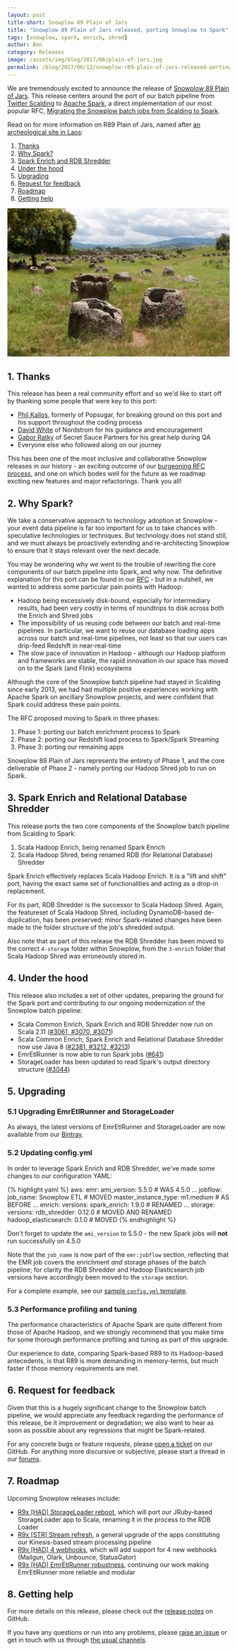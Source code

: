 ```yaml
---
layout: post
title-short: Snowplow 89 Plain of Jars
title: "Snowplow 89 Plain of Jars released, porting Snowplow to Spark"
tags: [snowplow, spark, enrich, shred]
author: Ben
category: Releases
image: /assets/img/blog/2017/06/plain-of-jars.jpg
permalink: /blog/2017/06/12/snowplow-r89-plain-of-jars-released-porting-snowplow-to-spark/
---
```


We are tremendously excited to announce the release of [Snowplow 89 Plain of Jars][snowplow-release]. This release centers around the port of our batch pipeline from [Twitter Scalding][scalding] to [Apache Spark][spark], a direct implementation of our most popular RFC, [Migrating the Snowplow batch jobs from Scalding to Spark][rfc].

Read on for more information on R89 Plain of Jars, named after [an archeological site in Laos][plain-of-jars]:

1. [Thanks](/blog/2017/06/12/snowplow-r89-plain-of-jars-released-porting-snowplow-to-spark#thanks)
2. [Why Spark?](/blog/2017/06/12/snowplow-r89-plain-of-jars-released-porting-snowplow-to-spark#why-spark)
3. [Spark Enrich and RDB Shredder](/blog/2017/06/12/snowplow-r89-plain-of-jars-released-porting-snowplow-to-spark#jobs)
4. [Under the hood](/blog/2017/06/12/snowplow-r89-plain-of-jars-released-porting-snowplow-to-spark#under-the-hood)
5. [Upgrading](/blog/2017/06/12/snowplow-r89-plain-of-jars-released-porting-snowplow-to-spark#upgrading)
6. [Request for feedback](/blog/2017/06/12/snowplow-r89-plain-of-jars-released-porting-snowplow-to-spark#feedback)
7. [Roadmap](/blog/2017/06/12/snowplow-r89-plain-of-jars-released-porting-snowplow-to-spark#roadmap)
8. [Getting help](/blog/2017/06/12/snowplow-r89-plain-of-jars-released-porting-snowplow-to-spark#help)

![plain-of-jars][plain-of-jars-img]

<!--more-->

<h2 id="thanks">1. Thanks</h2>

This release has been a real community effort and so we'd like to start off by thanking some people that were key to this port:

* [Phil Kallos][pkallos], formerly of Popsugar, for breaking ground on this port and his support throughout the coding process
* [David White][13scoobie] of Nordstrom for his guidance and encouragement
* [Gabor Ratky][rgabo] of Secret Sauce Partners for his great help during QA
* Everyone else who followed along on our journey

This has been one of the most inclusive and collaborative Snowplow releases in our history - an exciting outcome of our [burgeoning RFC process][rfcs], and one on which bodes well for the future as we roadmap exciting new features and major refactorings. Thank you all!

<h2 id="why-spark">2. Why Spark?</h2>

We take a conservative approach to technology adoption at Snowplow - your event data pipeline is far too important for us to take chances with speculative technologies or techniques. But technology does not stand still, and we must always be proactively extending and re-architecting Snowplow to ensure that it stays relevant over the next decade.

You may be wondering why we went to the trouble of rewriting the core components of our batch pipeline into Spark, and why now. The definitive explanation for this port can be found in our [RFC][rfc] - but in a nutshell, we wanted to address some particular pain points with Hadoop:

* Hadoop being excessively disk-bound, especially for intermediary results, had been very costly in terms of roundtrips to disk across both the Enrich and Shred jobs
* The impossibility of us reusing code between our batch and real-time pipelines. In particular, we want to reuse our database loading apps across our batch and real-time pipelines, not least so that our users can drip-feed Redshift in near-real-time
* The slow pace of innovation in Hadoop - although our Hadoop platform and frameworks are stable, the rapid innovation in our space has moved on to the Spark (and Flink) ecosystems

Although the core of the Snowplow batch pipeline had stayed in Scalding since early 2013, we had had multiple positive experiences working with Apache Spark on ancillary Snowplow projects, and were confident that Spark could address these pain points.

The RFC proposed moving to Spark in three phases:

1. Phase 1: porting our batch enrichment process to Spark
2. Phase 2: porting our Redshift load process to Spark/Spark Streaming
3. Phase 3: porting our remaining apps  

Snowplow 89 Plain of Jars represents the entirety of Phase 1, and the core deliverable of Phase 2 - namely porting our Hadoop Shred job to run on Spark.

<h2 id="jobs">3. Spark Enrich and Relational Database Shredder</h2>

This release ports the two core components of the Snowplow batch pipeline from Scalding to Spark:

1. Scala Hadoop Enrich, being renamed Spark Enrich
2. Scala Hadoop Shred, being renamed RDB (for Relational Database) Shredder

Spark Enrich effectively replaces Scala Hadoop Enrich. It is a "lift and shift" port, having the exact same set of functionalities and acting as a drop-in replacement.

For its part, RDB Shredder is the successor to Scala Hadoop Shred. Again, the featureset of Scala Hadoop Shred, including DynamoDB-based de-duplication, has been preserved; minor Spark-related changes have been made to the folder structure of the job's shredded output.

Also note that as part of this release the RDB Shredder has been moved to the correct `4-storage` folder within Snowplow, from the `3-enrich` folder that Scala Hadoop Shred was erroneously stored in.

<h2 id="under-the-hood">4. Under the hood</h2>

This release also includes a set of other updates, preparing the ground for the Spark port and contributing to our ongoing modernization of the Snowplow batch pipeline:

* Scala Common Enrich, Spark Enrich and RDB Shredder now run on Scala 2.11 ([#3061, #3070, #3071][scala211-issues])
* Scala Common Enrich, Spark Enrich and Relational Database Shredder now use Java 8 ([#2381, #3212, #3213][java8-issues])
* EmrEtlRunner is now able to run Spark jobs ([#641][641])
* StorageLoader has been updated to read Spark's output directory structure ([#3044][3044])

<h2 id="upgrading">5. Upgrading</h2>

<h3 id="upgrading-binaries">5.1 Upgrading EmrEtlRunner and StorageLoader</h3>

As always, the latest versions of EmrEtlRunner and StorageLoader are now available from our [Bintray][app-dl].

<h3 id="upgrading-config.yml">5.2 Updating config.yml</h3>

In order to leverage Spark Enrich and RDB Shredder, we've made some changes to our configuration YAML:

{% highlight yaml %}
aws:
  emr:
    ami_version: 5.5.0                # WAS 4.5.0
    ...
    jobflow:
      job_name: Snowplow ETL          # MOVED
      master_instance_type: m1.medium # AS BEFORE
      ...
enrich:
  versions:
    spark_enrich: 1.9.0               # RENAMED
    ...
storage:
  versions:
    rdb_shredder: 0.12.0              # MOVED AND RENAMED
    hadoop_elasticsearch: 0.1.0       # MOVED
{% endhighlight %}

Don't forget to update the `ami_version` to 5.5.0 - the new Spark jobs will **not** run successfully on 4.5.0

Note that the `job_name` is now part of the `emr:jobflow` section, reflecting that the EMR job covers the enrichment *and* storage phases of the batch pipeline; for clarity the RDB Shredder and Hadoop Elasticsearch job versions have accordingly been moved to the `storage` section.

For a complete example, see our [sample `config.yml` template][config-yml].

<h3 id="performance-tuning">5.3 Performance profiling and tuning</h3>

The performance characteristics of Apache Spark are quite different from those of Apache Hadoop, and we strongly recommend that you make time for some thorough performance profiling and tuning as part of this upgrade.

Our experience to date, comparing Spark-based R89 to its Hadoop-based antecedents, is that R89 is more demanding in memory-terms, but much faster if those memory requirements are met.

<h2 id="feedback">6. Request for feedback</h2>

Given that this is a hugely significant change to the Snowplow batch pipeline, we would appreciate any feedback regarding the performance of this release, be it improvement or degradation; we also want to hear as soon as possible about any regressions that might be Spark-related.

For any concrete bugs or feature requests, please [open a ticket][issues] on our GitHub. For anything more discursive or subjective, please start a thread in our [forums][discourse].

<h2 id="roadmap">7. Roadmap</h2>

Upcoming Snowplow releases include:

* [R9x [HAD] StorageLoader reboot][r9x-sr-reboot], which will port our JRuby-based StorageLoader app to Scala, renaming it in the process to the RDB Loader
* [R9x [STR] Stream refresh][r9x-str], a general upgrade of the apps constituting our Kinesis-based stream processing pipeline
* [R9x [HAD] 4 webhooks][r9x-webhooks], which will add support for 4 new webhooks (Mailgun, Olark, Unbounce, StatusGator)
* [R9x [HAD] EmrEtlRunner robustness][r9x-eer], continuing our work making EmrEtlRunner more reliable and modular

<h2 id="help">8. Getting help</h2>

For more details on this release, please check out the [release notes][snowplow-release] on GitHub.

If you have any questions or run into any problems, please [raise an issue][issues] or get in touch with us through [the usual channels][talk-to-us].

[plain-of-jars]: https://en.wikipedia.org/wiki/Plain_of_Jars
[plain-of-jars-img]: /assets/img/blog/2017/06/plain-of-jars.jpg

[snowplow-release]: https://github.com/snowplow/snowplow/releases/r89-plain-of-jars

[pkallos]: https://github.com/pkallos
[13scoobie]: https://github.com/13scoobie
[rgabo]: https://github.com/rgabo

[rfcs]: http://discourse.snowplowanalytics.com/c/roadmap/rfcs
[rfc]: http://discourse.snowplowanalytics.com/t/migrating-the-snowplow-batch-jobs-from-scalding-to-spark/492
[scalding]: https://github.com/twitter/scalding
[spark]: http://spark.apache.org

[scala211-issues]: https://github.com/snowplow/snowplow/issues?utf8=✓&q=is%3aissue%20is%3aclosed%203061%20|%203070%20|%203071
[java8-issues]: https://github.com/snowplow/snowplow/issues?utf8=✓&q=is%3aissue%20is%3aclosed%202381%20|%203212%20|%203213
[641]: https://github.com/snowplow/snowplow/issues/641
[3044]: https://github.com/snowplow/snowplow/issues/3044

[app-dl]: http://dl.bintray.com/snowplow/snowplow-generic/snowplow_emr_r89_plain_of_jars.zip
[config-yml]: https://github.com/snowplow/snowplow/blob/master/3-enrich/emr-etl-runner/config/config.yml.sample

[discourse]: http://discourse.snowplowanalytics.com/

[r9x-sr-reboot]: https://github.com/snowplow/snowplow/milestone/121
[r9x-webhooks]: https://github.com/snowplow/snowplow/milestone/129
[r9x-eer]: https://github.com/snowplow/snowplow/milestone/141
[r9x-str]: https://github.com/snowplow/snowplow/milestone/135

[issues]: https://github.com/snowplow/snowplow/issues/new
[talk-to-us]: https://github.com/snowplow/snowplow/wiki/Talk-to-us

